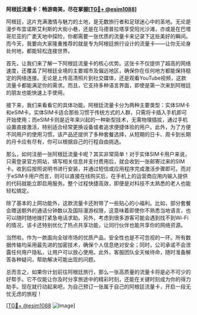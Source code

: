 **阿根廷流量卡：畅游南美，尽在掌握[[TG💪+ @esim1088](https://t.me/s/esim1088)]**

阿根廷，这片充满激情与魅力的土地，是无数旅行者和足球迷心中的圣地。无论是漫步布宜诺斯艾利斯的大街小巷，还是在马德普拉塔享受阳光沙滩，亦或是在巴塔哥尼亚的广袤天地中探险，你都需要一张优质的流量卡来记录下这些美好的瞬间。而今天，我要向大家隆重推荐的就是专为阿根廷旅行设计的流量卡——让你无论身处何地，都能轻松连接世界。

首先，让我们来了解一下阿根廷流量卡的核心优势。这张卡不仅提供了超高的网络速度，还覆盖了阿根廷全境的主要城市及偏远地区，确保你在任何地方都能保持稳定的网络连接。无论是上传高清照片到社交媒体，还是观看YouTube视频，这款流量卡都能满足你的需求。而且，它支持多种语言界面，即使是第一次来到阿根廷的朋友也能快速上手使用。

接下来，我们来看看它的具体功能。阿根廷流量卡分为两种主要类型：实体SIM卡和eSIM卡。实体SIM卡适合那些习惯于传统方式的人群，只需将卡插入手机即可开始使用；而eSIM卡则是近年来兴起的一种新型技术，无需物理插拔，通过手机设置直接激活，特别适合经常更换设备或者追求便捷体验的用户。此外，为了方便不同用户的使用习惯，该产品还提供了多种套餐选择，从短期的日卡、周卡到长期的月卡应有尽有，你可以根据自己的行程自由挑选。

那么，如何注册一张阿根廷流量卡呢？其实非常简单！对于实体SIM卡用户来说，只需登录官方网站，填写相关信息并支付费用后，就会收到一张邮寄过来的SIM卡。收到后按照说明书进行安装，并通过短信或应用程序完成激活步骤即可。而对于eSIM卡用户而言，则可以直接在线购买后，在手机上的运营商应用内输入提供的代码就能立即启用服务。整个过程快捷高效，即便是对科技不太熟悉的老人也能轻松搞定。

除了基本的上网功能外，这款流量卡还附带了一些贴心的小福利。比如，部分套餐会赠送额外的通话分钟数以及国际漫游权限，这意味着即使你不熟悉当地语言，也可以随时随地拨打紧急电话求助。另外，考虑到很多游客可能会遇到找不到Wi-Fi的情况，该卡还特别优化了热点共享功能，让同行伙伴也能共享你的网络资源。

当然啦，作为一款面向全球市场的优质产品，安全性也是不可忽视的一环。所有数据传输均采用最先进的加密技术，确保个人信息绝对安全；同时，公司承诺不会泄露任何用户隐私，让用户可以放心使用。此外，客服团队全天候待命，随时准备解答各种疑问，帮助解决可能出现的问题。

总而言之，如果你计划前往阿根廷旅行，那么一张高质量的流量卡将是必不可少的好帮手。它不仅能让你及时分享旅途中的精彩时刻，还能在关键时刻成为你的得力助手。现在就行动起来吧，为自己预订一张属于自己的阿根廷流量卡，开启一段无忧无虑的旅程！

[[TG💪+ @esim1088](https://t.me/s/esim1088) ![Image](https://i.postimg.cc/4NQfJmqS/Snipaste-2025-05-13-00-14-12.png)]